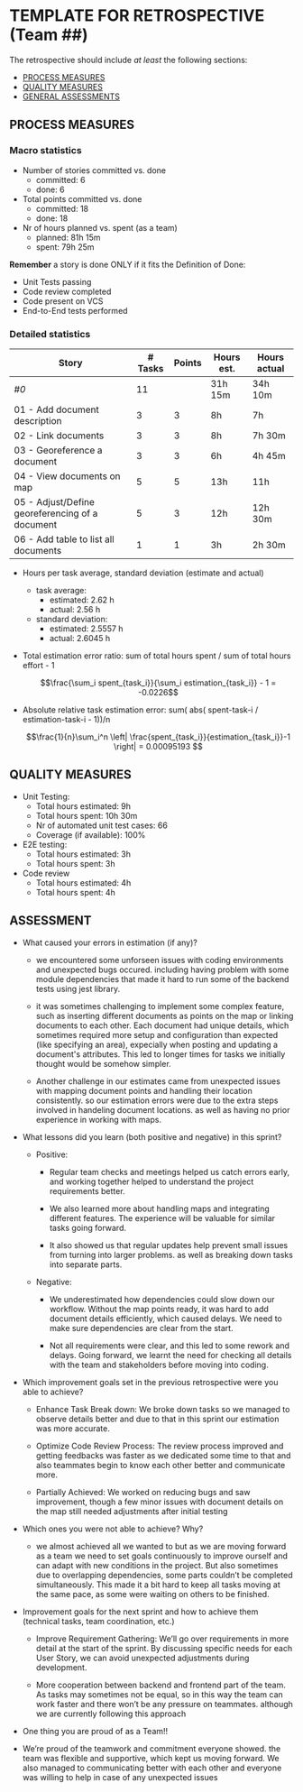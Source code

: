 # TEMPLATE FOR RETROSPECTIVE (Team ##)

The retrospective should include _at least_ the following
sections:

- [PROCESS MEASURES](#process-measures)
- [QUALITY MEASURES](#quality-measures)
- [GENERAL ASSESSMENTS](#assessment)

## PROCESS MEASURES

### Macro statistics

- Number of stories committed vs. done
  - committed: 6
  - done: 6
- Total points committed vs. done
  - committed: 18
  - done: 18
- Nr of hours planned vs. spent (as a team)
  - planned: 81h 15m
  - spent: 79h 25m

**Remember** a story is done ONLY if it fits the Definition of Done:

- Unit Tests passing
- Code review completed
- Code present on VCS
- End-to-End tests performed

### Detailed statistics

| Story                                           | # Tasks | Points | Hours est. | Hours actual |
| ----------------------------------------------- | ------- | ------ | ---------- | ------------ |
| _#0_                                            | 11      |        | 31h 15m    | 34h 10m      |
| 01 - Add document description                   | 3       | 3      | 8h         | 7h           |
| 02 - Link documents                             | 3       | 3      | 8h         | 7h 30m       |
| 03 - Georeference a document                    | 3       | 3      | 6h         | 4h 45m       |
| 04 - View documents on map                      | 5       | 5      | 13h        | 11h          |
| 05 - Adjust/Define georeferencing of a document | 5       | 3      | 12h        | 12h 30m      |
| 06 - Add table to list all documents            | 1       | 1      | 3h         | 2h 30m       |

- Hours per task average, standard deviation (estimate and actual)
  - task average:
    - estimated: 2.62 h
    - actual: 2.56 h
  - standard deviation:
    - estimated: 2.5557 h
    - actual: 2.6045 h
- Total estimation error ratio: sum of total hours spent / sum of total hours effort - 1

  $$\frac{\sum_i spent_{task_i}}{\sum_i estimation_{task_i}} - 1 = -0.0226$$

- Absolute relative task estimation error: sum( abs( spent-task-i / estimation-task-i - 1))/n

  $$\frac{1}{n}\sum_i^n \left| \frac{spent_{task_i}}{estimation_{task_i}}-1 \right| = 0.00095193 $$

## QUALITY MEASURES

- Unit Testing:
  - Total hours estimated: 9h
  - Total hours spent: 10h 30m
  - Nr of automated unit test cases: 66
  - Coverage (if available): 100%
- E2E testing:
  - Total hours estimated: 3h
  - Total hours spent: 3h
- Code review
  - Total hours estimated: 4h
  - Total hours spent: 4h

## ASSESSMENT

- What caused your errors in estimation (if any)?

  - we encountered some unforseen issues with coding environments and unexpected bugs occured.
    including having problem with some module dependencies that made it hard to run some of the backend tests using jest library.

  - it was sometimes challenging to implement some complex feature, such as inserting different documents as points on the map or linking documents to each other.
    Each document had unique details, which sometimes required more setup and configuration than expected (like specifying an area), expecially when
    posting and updating a document's attributes. This led to longer times for tasks we initially thought would be somehow simpler.

  - Another challenge in our estimates came from unexpected issues with mapping document points and handling their location consistently.
    so our estimation errors were due to the extra steps involved in handeling document locations. as well as having no prior experience in working with maps.

- What lessons did you learn (both positive and negative) in this sprint?

  - Positive:

    - Regular team checks and meetings helped us catch errors early, and working together helped to understand the project requirements better.

    - We also learned more about handling maps and integrating different features. The experience will be valuable for similar tasks going forward.
    - It also showed us that regular updates help prevent small issues from turning into larger problems. as well as breaking down tasks into separate parts.

  - Negative:

    - We underestimated how dependencies could slow down our workflow. Without the map points ready, it was hard to add document details efficiently, which caused delays.
      We need to make sure dependencies are clear from the start.

    - Not all requirements were clear, and this led to some rework and delays. Going forward,
      we learnt the need for checking all details with the team and stakeholders before moving into coding.

- Which improvement goals set in the previous retrospective were you able to achieve?

  - Enhance Task Break down: We broke down tasks so we managed to observe details better and due to that in this sprint our estimation was more accurate.
  - Optimize Code Review Process: The review process improved and getting feedbacks was faster as we dedicated some time to that and also teammates begin to know each other better and communicate more.

  - Partially Achieved: We worked on reducing bugs and saw improvement, though a few minor issues with document details on the map still needed adjustments after initial testing

- Which ones you were not able to achieve? Why?
  - we almost achieved all we wanted to but as we are moving forward as a team we need to set goals continuously to improve ourself and can adapt with new conditions in the project.
    But also sometimes due to overlapping dependencies, some parts couldn’t be completed simultaneously. This made it a bit hard to keep all tasks moving at the same pace, as some were waiting on others to be finished.
- Improvement goals for the next sprint and how to achieve them (technical tasks, team coordination, etc.)

  - Improve Requirement Gathering: We’ll go over requirements in more detail at the start of the sprint. By discussing specific needs for each User Story, we can avoid unexpected adjustments during development.

  - More cooperation between backend and frontend part of the team. As tasks may sometimes not be equal, so in this way the team can work faster and there won’t be any pressure on teammates.
    although we are currently following this approach

- One thing you are proud of as a Team!!
- We’re proud of the teamwork and commitment everyone showed. the team was flexible and supportive, which kept us moving forward.
  We also managed to communicating better with each other and everyone was willing to help in case of any unexpected issues
